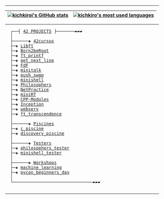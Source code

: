 ---------------
<div align="center">
  
| [![kichkiroi's GitHub stats](https://github-readme-stats.vercel.app/api?username=kichkiro&theme=github_dark&show_icons=true&rank_icon=github&&border_color=0d1117)](https://github.com/kichkiro?tab=repositories) | [![kichkiro's most used languages](https://github-readme-stats.vercel.app/api/top-langs/?username=kichkiro&layout=compact&theme=github_dark&langs_count=8&border_color=0d1117&hide=makefile)](https://github.com/kichkiro?tab=repositories) |
|:-:|:-:|
</div>

--------------

<pre>
  ┌──┤ <a href="https://github.com/kichkiro/42">42 PROJECTS</a> ├───────▰▰▰
  │
  ├──────◈ <a href="https://github.com/kichkiro/42/tree/main/42cursus">42cursus</a>
  ├─◈ <a href="https://github.com/kichkiro/libft">Libft</a>
  ├─◈ <a href="https://github.com/kichkiro/Born2beRoot">Born2beRoot</a>
  ├─◈ <a href="https://github.com/kichkiro/ft_printf">ft_printf</a>
  ├─◈ <a href="https://github.com/kichkiro/get_next_line">get_next_line</a>
  ├─◈ <a href="https://github.com/kichkiro/FdF">FdF</a>
  ├─◈ <a href="https://github.com/kichkiro/minitalk">minitalk</a>
  ├─◈ <a href="https://github.com/kichkiro/push_swap">push_swap</a>
  ├─◈ <a href="https://github.com/kichkiro/minishell">minishell</a>
  ├─◈ <a href="https://github.com/kichkiro/Philosophers">Philosophers</a>
  ├─◈ <a href="https://github.com/kichkiro/NetPractice">NetPractice</a>
  ├─◈ <a href="https://github.com/kichkiro/miniRT">miniRT</a>
  ├─◈ <a href="https://github.com/kichkiro/CPP-Modules">CPP-Modules</a>
  ├─◈ <a href="https://github.com/kichkiro/Inception">Inception</a>
  ├─◈ <a href="https://github.com/kichkiro/webserv">webserv</a>
  ├─◈ <a href="https://github.com/kichkiro/ft_transcendence">ft_transcendence</a>
  │
  ├──────◈ <a href="https://github.com/kichkiro/42/tree/main/piscines">Piscines</a>
  ├─◈ <a href="https://github.com/kichkiro/42/tree/main/piscines/c_piscine">c_piscine</a>
  ├─◈ <a href="https://github.com/kichkiro/42/tree/main/piscines/discovery_piscine">discovery_piscine</a>
  │
  ├──────◈ <a href="https://github.com/kichkiro/42/tree/main/testers">Testers</a>
  ├─◈ <a href="https://github.com/kichkiro/philosophers_tester">philosophers_tester</a>
  ├─◈ <a href="https://github.com/kichkiro/minishell_tester">minishell_tester</a>
  │
  ├──────◈ <a href="https://github.com/kichkiro/42/tree/main/workshops">Workshops</a>
  ├─◈ <a href="https://github.com/kichkiro/42/tree/main/workshops/machine_learning">machine_learning</a>
  ├─◈ <a href="https://github.com/kichkiro/42/tree/main/workshops/pycon_beginners_day">pycon_beginners_day</a>
  │
  └───────────────────────────────▰▰▰

</pre>

---------------
